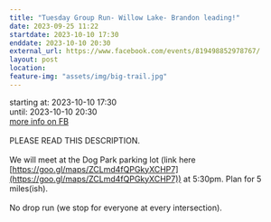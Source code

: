 ```yaml
---
title: "Tuesday Group Run- Willow Lake- Brandon leading!"
date: 2023-09-25 11:22
startdate: 2023-10-10 17:30
enddate: 2023-10-10 20:30
external_url: https://www.facebook.com/events/819498852978767/
layout: post
location: 
feature-img: "assets/img/big-trail.jpg"
---
```


starting at: 2023-10-10 17:30<br>until: 2023-10-10 20:30<br><a href="https://www.facebook.com/events/819498852978767/">more info on FB</a><br><br>PLEASE READ THIS DESCRIPTION. <br>
  <br>
  We will meet at the Dog Park parking lot (link here [https://goo.gl/maps/ZCLmd4fQPGkyXCHP7](https://goo.gl/maps/ZCLmd4fQPGkyXCHP7)) at 5&#58;30pm. Plan for 5 miles(ish).<br>
  <br>
  No drop run (we stop for everyone at every intersection).<br>
  <br>
  
